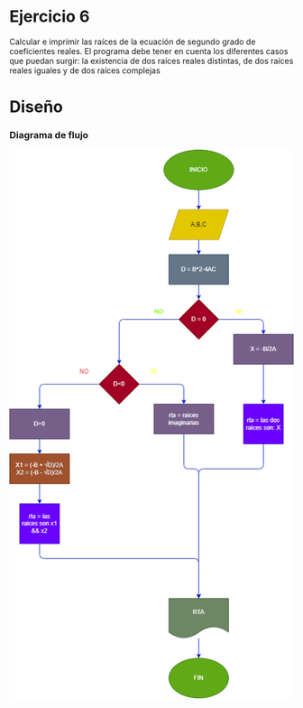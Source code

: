 # Ejercicio 6
Calcular e imprimir las raíces de la ecuación de segundo grado de coeficientes reales. El programa debe tener en cuenta los diferentes casos que puedan surgir: la existencia de dos raíces reales distintas, de dos raíces reales iguales y de dos raíces complejas
# Diseño

### Diagrama de flujo 
![Diagrama](diagrama.png "Diagrama de flujo")
